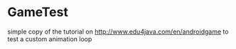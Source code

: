 GameTest
========

simple copy of the tutorial on http://www.edu4java.com/en/androidgame to test a custom animation loop
